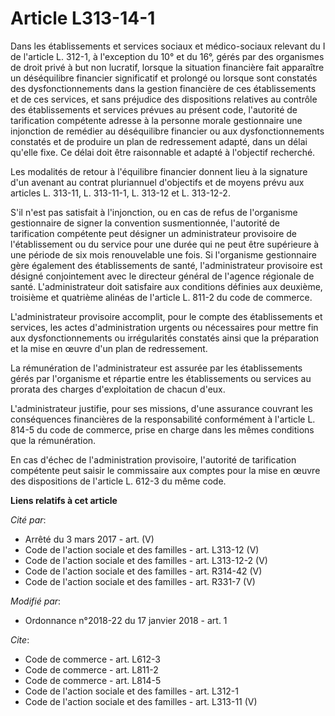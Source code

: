 # Article L313-14-1

Dans les établissements et services sociaux et médico-sociaux relevant du I de l'article L. 312-1, à l'exception du 10° et du
16°, gérés par des organismes de droit privé à but non lucratif, lorsque la situation financière fait apparaître un
déséquilibre financier significatif et prolongé ou lorsque sont constatés des dysfonctionnements dans la gestion financière
de ces établissements et de ces services, et sans préjudice des dispositions relatives au contrôle des établissements et
services prévues au présent code, l'autorité de tarification compétente adresse à la personne morale gestionnaire une
injonction de remédier au déséquilibre financier ou aux dysfonctionnements constatés et de produire un plan de redressement
adapté, dans un délai qu'elle fixe. Ce délai doit être raisonnable et adapté à l'objectif recherché. 

Les modalités de retour à l'équilibre financier donnent lieu à la signature d'un avenant au contrat pluriannuel d'objectifs
et de moyens prévu aux articles L. 313-11, L. 313-11-1, L. 313-12 et L. 313-12-2. 

S'il n'est pas satisfait à l'injonction, ou en cas de refus de l'organisme gestionnaire de signer la convention
susmentionnée, l'autorité de tarification compétente peut désigner un administrateur provisoire de l'établissement ou du
service pour une durée qui ne peut être supérieure à une période de six mois renouvelable une fois. Si l'organisme
gestionnaire gère également des établissements de santé, l'administrateur provisoire est désigné conjointement avec le
directeur général de l'agence régionale de santé. L'administrateur doit satisfaire aux conditions définies aux deuxième,
troisième et quatrième alinéas de l'article L. 811-2 du code de commerce. 

L'administrateur provisoire accomplit, pour le compte des établissements et services, les actes d'administration urgents ou
nécessaires pour mettre fin aux dysfonctionnements ou irrégularités constatés ainsi que la préparation et la mise en œuvre
d'un plan de redressement. 

La rémunération de l'administrateur est assurée par les établissements gérés par l'organisme et répartie entre les
établissements ou services au prorata des charges d'exploitation de chacun d'eux. 

L'administrateur justifie, pour ses missions, d'une assurance couvrant les conséquences financières de la responsabilité
conformément à l'article L. 814-5 du code de commerce, prise en charge dans les mêmes conditions que la rémunération. 

En cas d'échec de l'administration provisoire, l'autorité de tarification compétente peut saisir le commissaire aux comptes
pour la mise en œuvre des dispositions de l'article L. 612-3 du même code.

**Liens relatifs à cet article**

_Cité par_:

  - Arrêté du 3 mars 2017 - art. (V)
  - Code de l'action sociale et des familles - art. L313-12 (V)
  - Code de l'action sociale et des familles - art. L313-12-2 (V)
  - Code de l'action sociale et des familles - art. R314-42 (V)
  - Code de l'action sociale et des familles - art. R331-7 (V)

_Modifié par_:

  - Ordonnance n°2018-22 du 17 janvier 2018 - art. 1

_Cite_:

  - Code de commerce - art. L612-3
  - Code de commerce - art. L811-2
  - Code de commerce - art. L814-5
  - Code de l'action sociale et des familles - art. L312-1
  - Code de l'action sociale et des familles - art. L313-11 (V)
